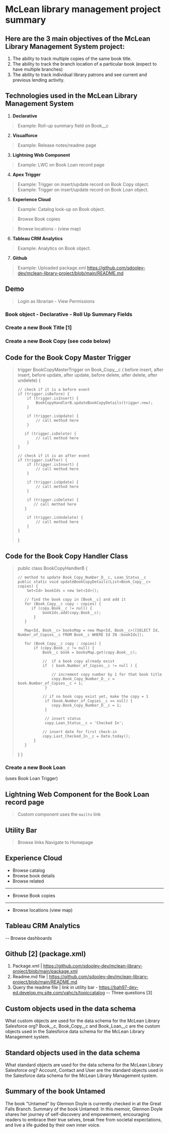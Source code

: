 # McLean library management project summary

## Here are the 3 main objectives of the McLean Library Management System project:
1. The ability to track multiple copies of the same book title.
2. The ability to track the branch location of a particular book (expect to have multiple branches)
3. The ability to track individual library patrons and see current and previous lending activity.

## Technologies used in the McLean Library Management System

1. **Declarative**
> Example: Roll-up summary field on Book__c

2. **Visualforce**
> Example: Release notes/readme page

3. **Lightning Web Component**
> Example: LWC on Book Loan record page

4. **Apex Trigger**
> Example: Trigger on insert/update record on Book Copy object.
> Example: Trigger on insert/update record on Book Loan object.

5. **Experience Cloud**
> Example: Catalog look-up on Book object.

> Browse Book copies

> Browse locations - (view map)

6. **Tableau CRM Analytics**
> Example: Analytics on Book object.

7. **Github**
> Example: Uploaded package.xml
> https://github.com/sdooley-dev/mclean-library-project/blob/main/README.md

## Demo
> Login as librarian - View Permissions
### Book object - Declarative - Roll Up Summary Fields
### Create a new Book Title [1]
### Create a new Book Copy (see code below)

## Code for the Book Copy Master Trigger

> trigger BookCopyMasterTrigger on Book_Copy__c (    before insert, after insert,
>     before update, after update,
>     before delete, after delete, after undelete) {
> 
>     // check if it is a before event
>     if (trigger.isBefore) {
>         if (trigger.isInsert) {            
>             BookCopyHandlerB.updateBookCopyDetails(trigger.new);   
>         }
> 
>         if (trigger.isUpdate) {
>             // call method here
>         }
> 
>        if (trigger.isDelete) {
>             // call method here
>         }
>     }
> 
>     // check if it is an after event
>     if (trigger.isAfter) {
>         if (trigger.isInsert) {
>             // call method here
>         }
> 
>         if (trigger.isUpdate) {
>             // call method here
>         }
> 
>         if (trigger.isDelete) {
>            // call method here
>        }
> 
>         if (trigger.isUndelete) {
>             // call method here
>         }
>     }
> }

## Code for the Book Copy Handler Class

>  public class BookCopyHandlerB {
> 
>     // method to update Book_Copy_Number_D__c, Loan_Status__c
>     public static void updateBookCopyDetails(List<Book_Copy__c> copies) {
>         Set<Id> bookIds = new Set<Id>();
> 
>        // find the book copy in [Book__c] and add it
>        for (Book_Copy__c copy : copies) {
>           if (copy.Book__c != null) {
>                bookIds.add(copy.Book__c);
>            }
>        }
>
>        Map<Id, Book__c> booksMap = new Map<Id, Book__c>([SELECT Id, Number_of_Copies__c FROM Book__c WHERE Id IN :bookIds]);
>
>        for (Book_Copy__c copy : copies) {
>            if (copy.Book__c != null) {
>                Book__c book = booksMap.get(copy.Book__c);
>
>                //  if a book copy already exist
>                if  ( book.Number_of_Copies__c != null ) {
>
>                    // increment copy number by 1 for that book title
>                    copy.Book_Copy_Number_D__c = book.Number_of_Copies__c + 1;
>                 }
>
>                // if no book copy exist yet, make the copy = 1
>                 if (book.Number_of_Copies__c == null) {
>                    copy.Book_Copy_Number_D__c = 1;
>                 }
>
>                 // insert status
>                 copy.Loan_Status__c = 'Checked In'; 
>
>                // insert date for first check-in
>                copy.Last_Checked_In__c = Date.today(); 
>            }
>        }
>    }
> }

### Create a new Book Loan 
(uses Book Loan Trigger)

## Lightning Web Component for the Book Loan record page
> Custom component uses the `mailto` link

## Utility Bar
> Browse links
> Navigate to Homepage

## Experience Cloud
- Browse catalog
- Browse book details
- Browse related
---
- Browse Book copies
---
- Browse locations (view map)

## Tableau CRM Analytics
-- Browse dashboards

## Github [2] (package.xml)
1. Package.xml | https://github.com/sdooley-dev/mclean-library-project/blob/main/package.xml
2. Readme.md file | https://github.com/sdooley-dev/mclean-library-project/blob/main/README.md
3. Query the readme file | link in utility bar - https://bah97-dev-ed.develop.my.site.com/vahc/s/topiccatalog
-- Three questions [3]






## Custom objects used in the data schema
What custom objects are used for the data schema for the McLean Library Salesforce org?
Book__c, Book_Copy__c and Book_Loan__c are the custom objects used in the Salesforce data schema for the McLean Library Management system.

## Standard objects used in the data schema
What standard objects are used for the data schema for the McLean Library Salesforce org?
Account, Contact and User are the standard objects used in the Salesforce data schema for the McLean Library Management system.

## Summary of the book Untamed
The book "Untamed" by Glennon Doyle is currently checked in at the Great Falls Branch.
Summary of the book Untamed: In this memoir, Glennon Doyle shares her journey of self-discovery and empowerment, encouraging readers to embrace their true selves, break free from societal expectations, and live a life guided by their own inner voice.
